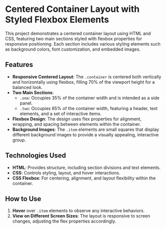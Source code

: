 # Centered Container Layout with Styled Flexbox Elements

This project demonstrates a centered container layout using HTML and CSS, featuring two main sections styled with flexbox properties for responsive positioning. Each section includes various styling elements such as background colors, font customization, and embedded images.

## Features

- **Responsive Centered Layout**: The `.container` is centered both vertically and horizontally using flexbox, filling 70% of the viewport height for a balanced look.
- **Two Main Sections**:
  - `.one`: Occupies 35% of the container width and is intended as a side panel.
  - `.two`: Occupies 65% of the container width, featuring a header, text elements, and a set of interactive items.
- **Flexbox Design**: The design uses flex properties for alignment, wrapping, and spacing between elements within the container.
- **Background Images**: The `.item` elements are small squares that display different background images to provide a visually appealing, interactive group.

## Technologies Used

- **HTML**: Provides structure, including section divisions and text elements.
- **CSS**: Controls styling, layout, and hover interactions.
- **CSS Flexbox**: For centering, alignment, and layout flexibility within the container.

## How to Use

1. **Hover** over `.item` elements to observe any interactive behaviors.
2. **View on Different Screen Sizes**: The layout is responsive to screen changes, adjusting the flex properties accordingly.


